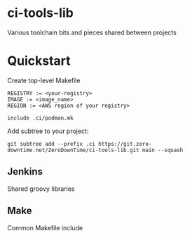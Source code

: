 # ci-tools-lib

Various toolchain bits and pieces shared between projects

# Quickstart
Create top-level Makefile
```
REGISTRY := <your-registry>
IMAGE := <image_name>
REGION := <AWS region of your registry>

include .ci/podman.mk
```

Add subtree to your project:
```
git subtree add --prefix .ci https://git.zero-downtime.net/ZeroDownTime/ci-tools-lib.git main --squash
```


## Jenkins
Shared groovy libraries

## Make
Common Makefile include
